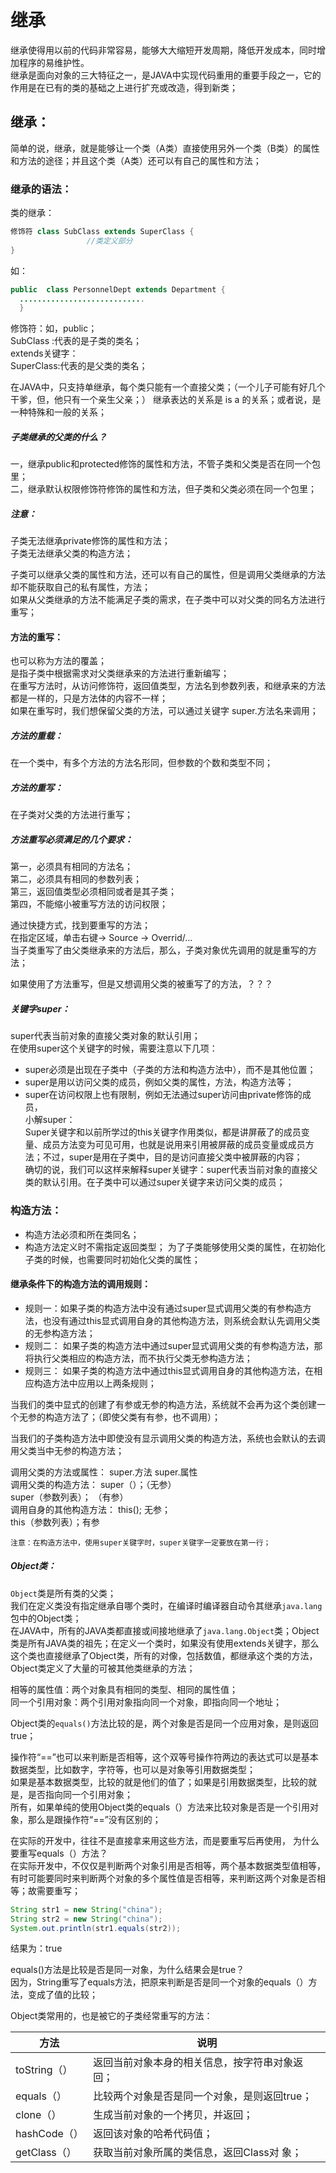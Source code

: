 # 继承
继承使得用以前的代码非常容易，能够大大缩短开发周期，降低开发成本，同时增加程序的易维护性。   
继承是面向对象的三大特征之一，是JAVA中实现代码重用的重要手段之一，它的作用是在已有的类的基础之上进行扩充或改造，得到新类；
## 继承：
简单的说，继承，就是能够让一个类（A类）直接使用另外一个类（B类）的属性和方法的途径；并且这个类（A类）还可以有自己的属性和方法；  
### 继承的语法：
类的继承：
```java
修饰符 class SubClass extends SuperClass {
                 //类定义部分
}
```
如：   
```java
public  class PersonnelDept extends Department {
  ............................
  }
```
修饰符：如，public；        
SubClass :代表的是子类的类名；     
extends关键字：      
SuperClass:代表的是父类的类名；   

在JAVA中，只支持单继承，每个类只能有一个直接父类；（一个儿子可能有好几个干爹，但，他只有一个亲生父亲；）
继承表达的关系是 is a 的关系；或者说，是一种特殊和一般的关系；

##### 子类继承的父类的什么？
一，继承public和protected修饰的属性和方法，不管子类和父类是否在同一个包里；   
二，继承默认权限修饰符修饰的属性和方法，但子类和父类必须在同一个包里；    
##### 注意：
子类无法继承private修饰的属性和方法；   
子类无法继承父类的构造方法；     

子类可以继承父类的属性和方法，还可以有自己的属性，但是调用父类继承的方法却不能获取自己的私有属性，方法；     
如果从父类继承的方法不能满足子类的需求，在子类中可以对父类的同名方法进行重写；    
#### 方法的重写：
也可以称为方法的覆盖；    
是指子类中根据需求对父类继承来的方法进行重新编写；   
在重写方法时，从访问修饰符，返回值类型，方法名到参数列表，和继承来的方法都是一样的，只是方法体的内容不一样；    
如果在重写时，我们想保留父类的方法，可以通过关键字 
super.方法名来调用；      

##### 方法的重载：
在一个类中，有多个方法的方法名形同，但参数的个数和类型不同；     
##### 方法的重写：
在子类对父类的方法进行重写；

##### 方法重写必须满足的几个要求：
第一，必须具有相同的方法名；   
第二，必须具有相同的参数列表；   
第三，返回值类型必须相同或者是其子类；    
第四，不能缩小被重写方法的访问权限；    

通过快捷方式，找到要重写的方法；   
在指定区域，单击右键-> Source -> Overrid/...     
当子类重写了由父类继承来的方法后，那么，子类对象优先调用的就是重写的方法；     

如果使用了方法重写，但是又想调用父类的被重写了的方法，？？？
#####  关键字super：     
super代表当前对象的直接父类对象的默认引用；     
在使用super这个关键字的时候，需要注意以下几项：       
- super必须是出现在子类中（子类的方法和构造方法中），而不是其他位置；
- super是用以访问父类的成员，例如父类的属性，方法，构造方法等；
- super在访问权限上也有限制，例如无法通过super访问由private修饰的成员，   
小解super：    
Super关键字和以前所学过的this关键字作用类似，都是讲屏蔽了的成员变量、成员方法变为可见可用，也就是说用来引用被屏蔽的成员变量或成员方法；不过，super是用在子类中，目的是访问直接父类中被屏蔽的内容；     
   确切的说，我们可以这样来解释super关键字：super代表当前对象的直接父类的默认引用。在子类中可以通过super关键字来访问父类的成员；


###  构造方法：
- 构造方法必须和所在类同名；
- 构造方法定义时不需指定返回类型；
为了子类能够使用父类的属性，在初始化子类的时候，也需要同时初始化父类的属性；   
#### 继承条件下的构造方法的调用规则：
- 规则一：如果子类的构造方法中没有通过super显式调用父类的有参构造方法，也没有通过this显式调用自身的其他构造方法，则系统会默认先调用父类的无参构造方法；    
- 规则二：
如果子类的构造方法中通过super显式调用父类的有参构造方法，那将执行父类相应的构造方法，而不执行父类无参构造方法；
- 规则三：
如果子类的构造方法中通过this显式调用自身的其他构造方法，在相应构造方法中应用以上两条规则；    

当我们的类中显式的创建了有参或无参的构造方法，系统就不会再为这个类创建一个无参的构造方法了；（即使父类有有参，也不调用）；   

当我们的子类构造方法中即使没有显示调用父类的构造方法，系统也会默认的去调用父类当中无参的构造方法；    

调用父类的方法或属性： super.方法  super.属性     
调用父类的构造方法：  super（）；（无参）     
super（参数列表）； （有参）    
调用自身的其他构造方法：  this();  无参；    
this（参数列表）；有参    

`注意：在构造方法中，使用super关键字时，super关键字一定要放在第一行；`

##### Object类：
`Object`类是所有类的父类；       
我们在定义类没有指定继承自哪个类时，在编译时编译器自动令其继承`java.lang`包中的Object类；        
在JAVA中，所有的JAVA类都直接或间接地继承了`java.lang.Object`类；Object类是所有JAVA类的祖先；在定义一个类时，如果没有使用extends关键字，那么这个类也直接继承了Object类，所有的对像，包括数值，都继承这个类的方法，Object类定义了大量的可被其他类继承的方法；

相等的属性值：两个对象具有相同的类型、相同的属性值；   
同一个引用对象：两个引用对象指向同一个对象，即指向同一个地址；   

Object类的`equals()`方法比较的是，两个对象是否是同一个应用对象，是则返回true；    

操作符“==”也可以来判断是否相等，这个双等号操作符两边的表达式可以是基本数据类型，比如数字，字符等，也可以是对象等引用数据类型；     
如果是基本数据类型，比较的就是他们的值了；如果是引用数据类型，比较的就是，是否指向同一个引用对象；     
所有，如果单纯的使用Object类的equals（）方法来比较对象是否是一个引用对象，那么是跟操作符“==”没有区别的；    

在实际的开发中，往往不是直接拿来用这些方法，而是要重写后再使用，
为什么要重写equals（）方法？     
在实际开发中，不仅仅是判断两个对象引用是否相等，两个基本数据类型值相等，有时可能要同时来判断两个对象的多个属性值是否相等，来判断这两个对象是否相等；故需要重写；     
```java
String str1 = new String("china");
String str2 = new String("china");
System.out.println(str1.equals(str2));
```
结果为：true

equals()方法是比较是否是同一对象，为什么结果会是true？    
因为，String重写了equals方法，把原来判断是否是同一个对象的equals（）方法，变成了值的比较；    

Object类常用的，也是被它的子类经常重写的方法：  

|方法                           |    说明|
|----|-----|
|toString（）  | 返回当前对象本身的相关信息，按字符串对象返回；|
|equals（）     |比较两个对象是否是同一个对象，是则返回true；|
|clone（）      |生成当前对象的一个拷贝，并返回；|
|hashCode（）   |返回该对象的哈希代码值；|
|getClass（）  | 获取当前对象所属的类信息，返回Class对 象；|



